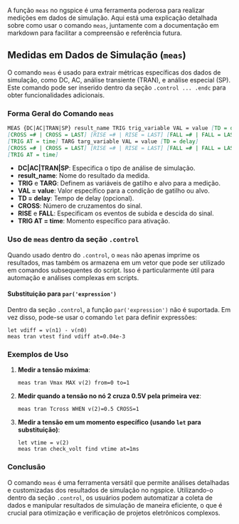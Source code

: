 A função `meas` no ngspice é uma ferramenta poderosa para
realizar medições em dados de simulação. Aqui está uma
explicação detalhada sobre como usar o comando `meas`,
juntamente com a documentação em markdown para facilitar
a compreensão e referência futura.

## Medidas em Dados de Simulação (`meas`)

O comando `meas` é usado para extrair métricas específicas
dos dados de simulação, como DC, AC, análise transiente
(TRAN), e análise especial (SP). Este comando pode ser
inserido dentro da seção `.control ... .endc` para obter
funcionalidades adicionais.

### Forma Geral do Comando `meas`

```markdown
MEAS {DC|AC|TRAN|SP} result_name TRIG trig_variable VAL = value [TD = delay]
[CROSS =# | CROSS = LAST] [RISE =# | RISE = LAST] [FALL =# | FALL = LAST]
[TRIG AT = time] TARG targ_variable VAL = value [TD = delay]
[CROSS =# | CROSS = LAST] [RISE =# | RISE = LAST] [FALL =# | FALL = LAST]
[TRIG AT = time]
```

- **DC|AC|TRAN|SP**: Especifica o tipo de análise de simulação.
- **result_name**: Nome do resultado da medida.
- **TRIG** e **TARG**: Definem as variáveis de gatilho e alvo para a medição.
- **VAL = value**: Valor específico para a condição de gatilho ou alvo.
- **TD = delay**: Tempo de delay (opcional).
- **CROSS**: Número de cruzamentos do sinal.
- **RISE** e **FALL**: Especificam os eventos de subida e descida do sinal.
- **TRIG AT = time**: Momento específico para ativação.

### Uso de `meas` dentro da seção `.control`

Quando usado dentro do `.control`, o `meas` não apenas imprime
os resultados, mas também os armazena em um vetor que pode
ser utilizado em comandos subsequentes do script. Isso é
particularmente útil para automação e análises complexas
em scripts.

#### Substituição para `par('expression')`

Dentro da seção `.control`, a função `par('expression')`
não é suportada. Em vez disso, pode-se usar o comando `let`
para definir expressões:

```spice
let vdiff = v(n1) - v(n0)
meas tran vtest find vdiff at=0.04e-3
```

### Exemplos de Uso

1. **Medir a tensão máxima**:

   ```spice
   meas tran Vmax MAX v(2) from=0 to=1
   ```

2. **Medir quando a tensão no nó 2 cruza 0.5V pela primeira vez**:

   ```spice
   meas tran Tcross WHEN v(2)=0.5 CROSS=1
   ```

3. **Medir a tensão em um momento específico (usando `let`
   para substituição)**:
   ```spice
   let vtime = v(2)
   meas tran check_volt find vtime at=1ms
   ```

### Conclusão

O comando `meas` é uma ferramenta versátil que permite
análises detalhadas e customizadas dos resultados de
simulação no ngspice. Utilizando-o dentro da seção
`.control`, os usuários podem automatizar a coleta de dados
e manipular resultados de simulação de maneira eficiente,
o que é crucial para otimização e verificação de projetos
eletrônicos complexos.
